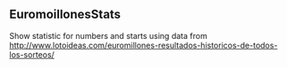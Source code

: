 ## EuromoillonesStats
Show statistic for numbers and starts using data from http://www.lotoideas.com/euromillones-resultados-historicos-de-todos-los-sorteos/
